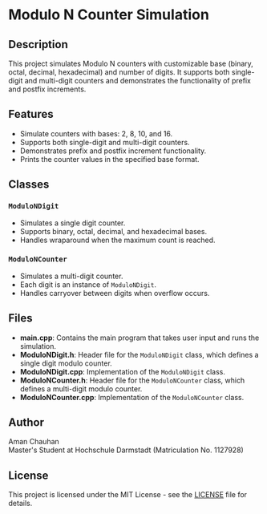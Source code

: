# Modulo N Counter Simulation

## Description

This project simulates Modulo N counters with customizable base (binary, octal, decimal, hexadecimal) and number of digits. It supports both single-digit and multi-digit counters and demonstrates the functionality of prefix and postfix increments.

## Features
- Simulate counters with bases: 2, 8, 10, and 16.
- Supports both single-digit and multi-digit counters.
- Demonstrates prefix and postfix increment functionality.
- Prints the counter values in the specified base format.

## Classes
### `ModuloNDigit`
- Simulates a single digit counter.
- Supports binary, octal, decimal, and hexadecimal bases.
- Handles wraparound when the maximum count is reached.

### `ModuloNCounter`
- Simulates a multi-digit counter.
- Each digit is an instance of `ModuloNDigit`.
- Handles carryover between digits when overflow occurs.

## Files
- **main.cpp**: Contains the main program that takes user input and runs the simulation.
- **ModuloNDigit.h**: Header file for the `ModuloNDigit` class, which defines a single digit modulo counter.
- **ModuloNDigit.cpp**: Implementation of the `ModuloNDigit` class.
- **ModuloNCounter.h**: Header file for the `ModuloNCounter` class, which defines a multi-digit modulo counter.
- **ModuloNCounter.cpp**: Implementation of the `ModuloNCounter` class.

## Author
Aman Chauhan  
Master's Student at Hochschule Darmstadt (Matriculation No. 1127928)

## License
This project is licensed under the MIT License - see the [LICENSE](LICENSE) file for details.

